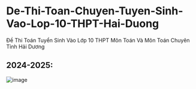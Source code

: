 # De-Thi-Toan-Chuyen-Tuyen-Sinh-Vao-Lop-10-THPT-Hai-Duong
Đề Thi Toán Tuyển Sinh Vào Lớp 10 THPT Môn Toán Và Môn Toán Chuyên Tỉnh Hải Dương

## 2024-2025:
![image](https://github.com/user-attachments/assets/74c920ac-c9b0-49d9-936b-208e60b5f928)



